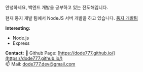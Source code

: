 안녕하세요, 백엔드 개발을 공부하고 있는 전도해입니다.


현재 둥지 개발 팀에서 NodeJS 서버 개발을 하고 있습니다. [둥지 개발팀](https://github.com/Doong-Ji)


**Interesting:**
- Node.js
- Express

**Contact:**
📝 Github Page: [https://dode777.github.io/](https://dode777.github.io/)  
📫 Mail: dode777.dev@gmail.com
